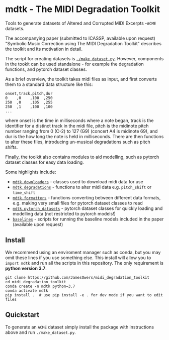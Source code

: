 # mdtk - The MIDI Degradation Toolkit
Tools to generate datasets of Altered and Corrupted MIDI Excerpts -`ACME`
datasets.

The accompanying paper (submitted to ICASSP, available upon request)
"Symbolic Music Correction using The MIDI Degradation Toolkit" describes the
toolkit and its motivation in detail.

The script for creating datasets is [`./make_dataset.py`](make_dataset.py).
However, components in the tookit can be used standalone - for example the
degradation functions, and pytorch dataset classes.

As a brief overview, the toolkit takes midi files as input, and first
converts them to a standard data structure like this:
```
onset,track,pitch,dur
0    ,0    ,100  ,250
250  ,0    ,105  ,255
250  ,1    ,100  ,100
...
```
where onset is the time in milliseconds where a note began, track is the
identifier for a distinct track in the midi file, pitch is the midinote pitch
number ranging from 0 (C-2) to 127 (G9) (concert A4 is midinote 69), and dur is
the how long the note is held in milliseconds. There are then functions to
alter these files, introducing un-musical degradations such as pitch shifts.

Finally, the toolkit also contains modules to aid modelling, such as pytorch
dataset classes for easy data loading.

Some highlights include:
* [`mdtk.downloaders`](./mdtk/downloaders.py) - classes used to download midi
  data for use
* [`mdtk.degradations`](./mdtk/degradations.py) - functions to alter midi data
  e.g. `pitch_shift` or `time_shift`
* [`mdtk.formatters`](./mdtk/formatters.py) - functions converting between
  different data formats, e.g. making very small files for pytorch dataset
  classes to read
* [`mdtk.pytorch_datasets`](./mdtk/pytorch_datasets.py) - pytorch dataset
  classes for quickly loading and modelling data (not restricted to pytorch
  models!)
* [`baselines`](./baselines) - scripts for running the baseline models included
  in the paper (available upon request)


## Install
We recommend using an enviroment manager such as conda, but you may omit these
lines if you use something else. This install will allow you to `import mdtk`
and run all the scripts in this repository. The only requirement is **python
version 3.7**.

```
git clone https://github.com/JamesOwers/midi_degradation_toolkit
cd midi_degradation_toolkit
conda create -n mdtk python=3.7
conda activate mdtk
pip install .  # use pip install -e . for dev mode if you want to edit files
```

## Quickstart

To generate an `ACME` dataset simply install the package with instructions
above and run `./make_dataset.py`.
